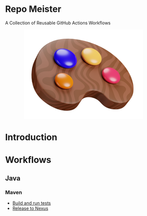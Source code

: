 # Repo Meister

A Collection of Reusable GitHub Actions Workflows

<div align="center">
  <img src="docs/repo-meister-logo.png" width="384"/>
</div>

# Introduction

# Workflows

## Java

### Maven

- [Build and run tests](docs/workflows/java/maven/build-and-run-tests.md)
- [Release to Nexus](docs/workflows/java/maven/release-to-nexus.md)
